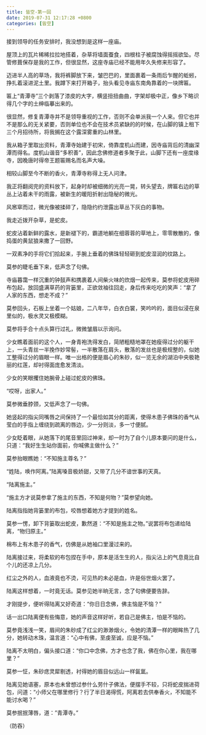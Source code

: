 ```yaml
---
title: 皆空-第一回
date: 2019-07-31 12:17:28 +0800
categories: [皆空]
---
```


接到领导的任务安排时，我没想到是这样一座庙。

屋顶上的瓦片稀稀拉拉地搭着，杂草将墙面蚕食，四根柱子被腐蚀得摇摇欲坠。尽管修葺保存是我的工作，但很显然，这座寺庙已经不能用年久失修来形容了。

迈进半人高的草场，我将裤脚放下来，皱巴巴的，里面裹着一条雨后乍醒的蚯蚓，挣扎着滚进泥土里。我蹲下来打开箱子，抬头看见寺庙东南角靠着的一块牌匾。

匾上“青潭寺”三个剥落了漆皮的大字，横竖扭扭曲曲，字架却极中正，像乡下略识得几个字的土绅临摹出来的。

很显然，修复青潭寺并不是领导重视的工作，否则不会单派我一个人来。但它也并不是那么的无关紧要，否则单位也不会在技术员紧缺的的时候，在山脚的镇上租下三个月招待所，将我搁在这个露深雾重的山林里。

我从箱子里取出资料，青潭寺始建于初宋，倚靠度机山而建，因寺庙背后的清幽深潭而得名。度机山谐音“多积善”，因此念佛修道者多聚于此，山脚下还有一座度缘寺，因晚唐时得帝王题匾赐名而名声大噪。

相较山脚至今不断的香火，青潭寺称得上无人问津。

我正将翻阅完的资料放下，起身时却被细微的光亮一晃，转头望去，牌匾右边的草丛上沾着未干的雨露，被新生的暖阳折射出隐秘的微光。

风窸窣而过，微光像被揉碎了，隐隐约约泄露出草丛下灰白的事物。

我走近拨开杂草，是蛇皮。

蛇皮沾着新鲜的露水，是新褪下的，霸道地躺在细蓉蓉的草地上，零零散散的，像捣蛋的黄鼠狼来撒了一回野。

一双素净的手将它们拾起来，手腕上垂着的佛珠轻轻砸到蛇皮湿润的纹路上。

莫参的睫毛垂下来，低声念了句佛。

寺庙暮霭一样沉重的钟鼓声和携裹着人间柴火味的炊烟一起传来，莫参将蛇皮用碎布包起，放回盛满草药的背篓里，正欲敛袖往回走，身后传来吃吃的笑声：“拿了人家的东西，想走不成？”

莫参回头，石板上坐着一个姑娘，二八年华，白衣白裳，笑吟吟的，面目似浸在泉里似的，极水灵又极模糊。

莫参将手合十点头算行过礼，微微皱眉以示询问。

少女瞧着面前的这个人，一身青袍洗得发白，简陋粗糙地罩在她瘦得过分的躯干上，一头青丝一半挽作妙常髻，一半散落在肩头，散落的发丝也是极规整的，似她工整得过分的眉眼一样。唯一出格的便是眉心的朱砂，似一览无余的湖泊中央极艳丽的红莲，却衬得面庞愈发清淡。

少女的笑眼攫住她腕骨上碰过蛇皮的佛珠。

“哎呀，出家人。”

莫参微垂脖颈，又低声念了一句佛。

她竖起的指尖同嘴唇之间保持了一个最恰如其分的距离，使得木患子佛珠的香气从莹白的手指上缠绕到疏离的唇边，少一分则淡，多一寸便腻。

少女眨着眼，从她落下的尾音里回过神来，却一时为了自个儿原本要问的是什么，只道：“我好生生站你面前，你喊佛主做什么？”

莫参抬眼瞧她：“不知施主尊名？”

“姓陆，唤作阿离。”陆离嗓音极娇甜，又带了几分不谙世事的天真。

“陆离施主。”

“施主方才说莫参拿了施主的东西，不知是何物？”莫参望向她。

陆离指指她背篓里的布包，咬唇想着她方才提到的姓名。

莫参一愣，卸下背篓取出蛇皮，歉然道：“不知是施主之物。”说罢将布包递给陆离，“物归原主。”

棉布上有木患子的香气，仿佛是从她袖口里漫过来的。

陆离接过来，将柔软的布包捏在手中，原本是活生生的人，指尖沾上的气息竟比自个儿的还凉上几分。

红尘之外的人，血液竟也不烫，可见热的未必是血，许是俗世烟火罢了。

陆离这样想着，一时竟无话。莫参见她半晌无言，念了句佛便要告辞。

才刚提步，便听得陆离又好奇道：“你日日念佛，佛主恼是不恼？”

话一出口陆离便有些悔意，她的声音这样好听，若自己是佛主，怕是不恼的。

莫参竟浅浅一笑，眉间的朱砂成了红尘的渺渺烟火，令她的清潭一样的眼眸热了几分，她转动木珠，温言道：“心中有佛，至虔至诚，应是不恼。”

陆离不太明白，偏头接口道：“你口中念佛，方才也念了我，佛在你心里，我在哪里？”

莫参一怔，朱砂痣灵犀剔透，衬得她的眉目似远山一样氤氲。

陆离见她语塞，原本也未曾想过参什么劳什子佛法，便摆手不较，只将蛇皮揣进荷包，问道：“小师父在哪里修行？行了半日渴得慌，阿离若去供奉香火，不知能不能讨水喝？”

莫参抿抿薄唇，道：”青潭寺。”

（防吞）

